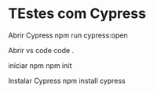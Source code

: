# TEstes com Cypress

Abrir Cypress
npm run cypress:open

Abrir vs code
code .

iniciar npm
npm init

Instalar Cypress
npm install cypress